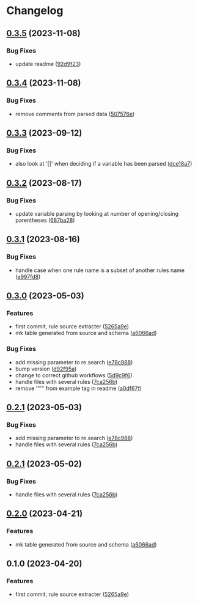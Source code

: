# Changelog

## [0.3.5](https://github.com/Smeds/mkdocs_snakemake_rule_plugin/compare/v0.3.4...v0.3.5) (2023-11-08)


### Bug Fixes

* update readme ([92d9f23](https://github.com/Smeds/mkdocs_snakemake_rule_plugin/commit/92d9f2362b64cf2594e125511368dc756902c7f8))

## [0.3.4](https://github.com/Smeds/mkdocs_snakemake_rule_plugin/compare/v0.3.3...v0.3.4) (2023-11-08)


### Bug Fixes

* remove comments from parsed data ([507576e](https://github.com/Smeds/mkdocs_snakemake_rule_plugin/commit/507576e3ef455c37f9d7fd9f54439c12ed5eed2e))

## [0.3.3](https://github.com/Smeds/mkdocs_snakemake_rule_plugin/compare/v0.3.2...v0.3.3) (2023-09-12)


### Bug Fixes

* also look at '[]' when deciding if a variable has been parsed ([dce18a7](https://github.com/Smeds/mkdocs_snakemake_rule_plugin/commit/dce18a79d48e1879d9cd7c55ff67d8e943a655a8))

## [0.3.2](https://github.com/Smeds/mkdocs_snakemake_rule_plugin/compare/v0.3.1...v0.3.2) (2023-08-17)


### Bug Fixes

* update variable parsing by looking at number of opening/closing parentheses ([687ba28](https://github.com/Smeds/mkdocs_snakemake_rule_plugin/commit/687ba2884beb6ea9a25a91fdec63df2f0cbe055f))

## [0.3.1](https://github.com/Smeds/mkdocs_snakemake_rule_plugin/compare/v0.3.0...v0.3.1) (2023-08-16)


### Bug Fixes

* handle case when one rule name is a subset of another rules name ([e997fd8](https://github.com/Smeds/mkdocs_snakemake_rule_plugin/commit/e997fd8137c9b78afd97b23ad083853906848512))

## [0.3.0](https://github.com/Smeds/mkdocs_snakemake_rule_plugin/compare/v0.2.1...v0.3.0) (2023-05-03)


### Features

* first commit, rule source extracter ([5265a9e](https://github.com/Smeds/mkdocs_snakemake_rule_plugin/commit/5265a9e341cf67b2c922e33b5e8556c687758a0c))
* mk table generated from source and schema ([a6066ad](https://github.com/Smeds/mkdocs_snakemake_rule_plugin/commit/a6066adaf9a24a642dee2fbe107fac79871dd72d))


### Bug Fixes

* add missing parameter to re.search ([e78c988](https://github.com/Smeds/mkdocs_snakemake_rule_plugin/commit/e78c98894269a230ae4dd50420305be4a2c460f0))
* bump version ([d92f95a](https://github.com/Smeds/mkdocs_snakemake_rule_plugin/commit/d92f95ad7456520bbac237f663c576851f298229))
* change to correct github workflows ([5d9c9f6](https://github.com/Smeds/mkdocs_snakemake_rule_plugin/commit/5d9c9f6fbd56af44f3683ecd47b5e08cf44e7bc9))
* handle files with several rules ([7ca256b](https://github.com/Smeds/mkdocs_snakemake_rule_plugin/commit/7ca256b9d131b4e29ace4d125938d01632cba778))
* remove '"'" from example tag in readme ([a0df67f](https://github.com/Smeds/mkdocs_snakemake_rule_plugin/commit/a0df67fbbd503ac41edbc118592581f7a067f665))

## [0.2.1](https://github.com/Smeds/mkdocs_snakemake_rule_plugin/compare/v0.2.0...v0.2.1) (2023-05-03)


### Bug Fixes

* add missing parameter to re.search ([e78c988](https://github.com/Smeds/mkdocs_snakemake_rule_plugin/commit/e78c98894269a230ae4dd50420305be4a2c460f0))
* handle files with several rules ([7ca256b](https://github.com/Smeds/mkdocs_snakemake_rule_plugin/commit/7ca256b9d131b4e29ace4d125938d01632cba778))

## [0.2.1](https://github.com/Smeds/mkdocs_snakemake_rule_plugin/compare/v0.2.0...v0.2.1) (2023-05-02)


### Bug Fixes

* handle files with several rules ([7ca256b](https://github.com/Smeds/mkdocs_snakemake_rule_plugin/commit/7ca256b9d131b4e29ace4d125938d01632cba778))

## [0.2.0](https://github.com/Smeds/mkdocs_snakemake_rule_plugin/compare/v0.1.0...v0.2.0) (2023-04-21)


### Features

* mk table generated from source and schema ([a6066ad](https://github.com/Smeds/mkdocs_snakemake_rule_plugin/commit/a6066adaf9a24a642dee2fbe107fac79871dd72d))

## 0.1.0 (2023-04-20)


### Features

* first commit, rule source extracter ([5265a9e](https://github.com/Smeds/mkdocs_snakemake_rule_plugin/commit/5265a9e341cf67b2c922e33b5e8556c687758a0c))
